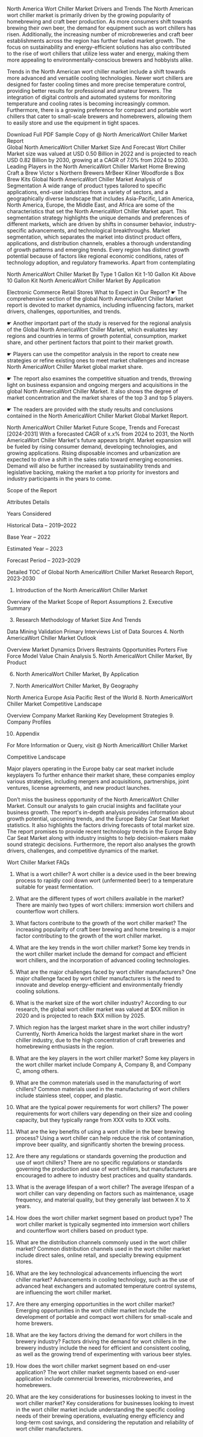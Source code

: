 North America Wort Chiller Market Drivers and Trends
The North American wort chiller market is primarily driven by the growing popularity of homebrewing and craft beer production. As more consumers shift towards brewing their own beer, the demand for equipment such as wort chillers has risen. Additionally, the increasing number of microbreweries and craft beer establishments across the region has further fueled market growth. The focus on sustainability and energy-efficient solutions has also contributed to the rise of wort chillers that utilize less water and energy, making them more appealing to environmentally-conscious brewers and hobbyists alike.

Trends in the North American wort chiller market include a shift towards more advanced and versatile cooling technologies. Newer wort chillers are designed for faster cooling times and more precise temperature control, providing better results for professional and amateur brewers. The integration of digital controls and automated systems for monitoring temperature and cooling rates is becoming increasingly common. Furthermore, there is a growing preference for compact and portable wort chillers that cater to small-scale brewers and homebrewers, allowing them to easily store and use the equipment in tight spaces.

Download Full PDF Sample Copy of @ North AmericaWort Chiller Market Report  
Global North AmericaWort Chiller Market Size And Forecast
Wort Chiller Market size was valued at USD 0.50 Billion in 2022 and is projected to reach USD 0.82 Billion by 2030, growing at a CAGR of 7.0% from 2024 to 2030.
Leading Players in the North AmericaWort Chiller Market
Home Brewing
Craft a Brew
Victor s
Northern Brewers
MrBeer
Kilner
Woodforde s
Box Brew Kits
Global North AmericaWort Chiller Market Analysis of Segmentation
A wide range of product types tailored to specific applications, end-user industries from a variety of sectors, and a geographically diverse landscape that includes Asia-Pacific, Latin America, North America, Europe, the Middle East, and Africa are some of the characteristics that set the North AmericaWort Chiller Market apart. This segmentation strategy highlights the unique demands and preferences of different markets, which are driven by shifts in consumer behavior, industry-specific advancements, and technological breakthroughs. Market segmentation, which separates the market into distinct product offers, applications, and distribution channels, enables a thorough understanding of growth patterns and emerging trends. Every region has distinct growth potential because of factors like regional economic conditions, rates of technology adoption, and regulatory frameworks. Apart from contemplating

North AmericaWort Chiller Market By Type
1 Gallon Kit
1-10 Gallon Kit
Above 10 Gallon Kit
North AmericaWort Chiller Market By Application

Electronic Commerce
Retail Stores
What to Expect in Our Report?
☛ The comprehensive section of the global North AmericaWort Chiller Market report is devoted to market dynamics, including influencing factors, market drivers, challenges, opportunities, and trends.

☛ Another important part of the study is reserved for the regional analysis of the Global North AmericaWort Chiller Market, which evaluates key regions and countries in terms of growth potential, consumption, market share, and other pertinent factors that point to their market growth.

☛ Players can use the competitor analysis in the report to create new strategies or refine existing ones to meet market challenges and increase North AmericaWort Chiller Market global market share.

☛ The report also examines the competitive situation and trends, throwing light on business expansion and ongoing mergers and acquisitions in the global North AmericaWort Chiller Market. It also shows the degree of market concentration and the market shares of the top 3 and top 5 players.

☛ The readers are provided with the study results and conclusions contained in the North AmericaWort Chiller Market Global Market Report.

North AmericaWort Chiller Market Future Scope, Trends and Forecast [2024-2031]
With a forecasted CAGR of x.x% from 2024 to 2031, the North AmericaWort Chiller Market's future appears bright. Market expansion will be fueled by rising consumer demand, developing technologies, and growing applications. Rising disposable incomes and urbanization are expected to drive a shift in the sales ratio toward emerging economies. Demand will also be further increased by sustainability trends and legislative backing, making the market a top priority for investors and industry participants in the years to come.

Scope of the Report

Attributes Details

Years Considered

Historical Data – 2019–2022

Base Year – 2022

Estimated Year – 2023

Forecast Period – 2023–2029

Detailed TOC of Global North AmericaWort Chiller Market Research Report, 2023-2030
1. Introduction of the North AmericaWort Chiller Market

Overview of the Market
Scope of Report
Assumptions
2. Executive Summary

3. Research Methodology of Market Size And Trends

Data Mining
Validation
Primary Interviews
List of Data Sources
4. North AmericaWort Chiller Market Outlook

Overview
Market Dynamics
Drivers
Restraints
Opportunities
Porters Five Force Model
Value Chain Analysis
5. North AmericaWort Chiller Market, By Product

6. North AmericaWort Chiller Market, By Application

7. North AmericaWort Chiller Market, By Geography

North America
Europe
Asia Pacific
Rest of the World
8. North AmericaWort Chiller Market Competitive Landscape

Overview
Company Market Ranking
Key Development Strategies
9. Company Profiles

10. Appendix

For More Information or Query, visit @ North AmericaWort Chiller Market

Competitive Landscape

Major players operating in the Europe baby car seat market include keyplayers To further enhance their market share, these companies employ various strategies, including mergers and acquisitions, partnerships, joint ventures, license agreements, and new product launches.

Don’t miss the business opportunity of the North AmericaWort Chiller Market. Consult our analysts to gain crucial insights and facilitate your business growth.
The report's in-depth analysis provides information about growth potential, upcoming trends, and the Europe Baby Car Seat Market statistics. It also highlights the factors driving forecasts of total market size. The report promises to provide recent technology trends in the Europe Baby Car Seat Market along with industry insights to help decision-makers make sound strategic decisions. Furthermore, the report also analyses the growth drivers, challenges, and competitive dynamics of the market.

Wort Chiller Market FAQs
1. What is a wort chiller?
A wort chiller is a device used in the beer brewing process to rapidly cool down wort (unfermented beer) to a temperature suitable for yeast fermentation.

2. What are the different types of wort chillers available in the market?
There are mainly two types of wort chillers: immersion wort chillers and counterflow wort chillers.

3. What factors contribute to the growth of the wort chiller market?
The increasing popularity of craft beer brewing and home brewing is a major factor contributing to the growth of the wort chiller market.

4. What are the key trends in the wort chiller market?
Some key trends in the wort chiller market include the demand for compact and efficient wort chillers, and the incorporation of advanced cooling technologies.

5. What are the major challenges faced by wort chiller manufacturers?
One major challenge faced by wort chiller manufacturers is the need to innovate and develop energy-efficient and environmentally friendly cooling solutions.

6. What is the market size of the wort chiller industry?
According to our research, the global wort chiller market was valued at $XX million in 2020 and is projected to reach $XX million by 2025.

7. Which region has the largest market share in the wort chiller industry?
Currently, North America holds the largest market share in the wort chiller industry, due to the high concentration of craft breweries and homebrewing enthusiasts in the region.

8. What are the key players in the wort chiller market?
Some key players in the wort chiller market include Company A, Company B, and Company C, among others.

9. What are the common materials used in the manufacturing of wort chillers?
Common materials used in the manufacturing of wort chillers include stainless steel, copper, and plastic.

10. What are the typical power requirements for wort chillers?
The power requirements for wort chillers vary depending on their size and cooling capacity, but they typically range from XXX volts to XXX volts.

11. What are the key benefits of using a wort chiller in the beer brewing process?
Using a wort chiller can help reduce the risk of contamination, improve beer quality, and significantly shorten the brewing process.

12. Are there any regulations or standards governing the production and use of wort chillers?
There are no specific regulations or standards governing the production and use of wort chillers, but manufacturers are encouraged to adhere to industry best practices and quality standards.

13. What is the average lifespan of a wort chiller?
The average lifespan of a wort chiller can vary depending on factors such as maintenance, usage frequency, and material quality, but they generally last between X to X years.

14. How does the wort chiller market segment based on product type?
The wort chiller market is typically segmented into immersion wort chillers and counterflow wort chillers based on product type.

15. What are the distribution channels commonly used in the wort chiller market?
Common distribution channels used in the wort chiller market include direct sales, online retail, and specialty brewing equipment stores.

16. What are the key technological advancements influencing the wort chiller market?
Advancements in cooling technology, such as the use of advanced heat exchangers and automated temperature control systems, are influencing the wort chiller market.

17. Are there any emerging opportunities in the wort chiller market?
Emerging opportunities in the wort chiller market include the development of portable and compact wort chillers for small-scale and home brewers.

18. What are the key factors driving the demand for wort chillers in the brewery industry?
Factors driving the demand for wort chillers in the brewery industry include the need for efficient and consistent cooling, as well as the growing trend of experimenting with various beer styles.

19. How does the wort chiller market segment based on end-user application?
The wort chiller market segments based on end-user application include commercial breweries, microbreweries, and homebrewers.

20. What are the key considerations for businesses looking to invest in the wort chiller market?
Key considerations for businesses looking to invest in the wort chiller market include understanding the specific cooling needs of their brewing operations, evaluating energy efficiency and long-term cost savings, and considering the reputation and reliability of wort chiller manufacturers.
